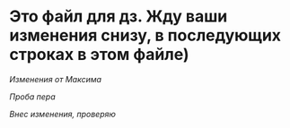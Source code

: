 # Это файл для дз. Жду ваши изменения снизу, в последующих строках в этом файле)
_*Изменения от Максима*_

_Проба пера_ 

_Внес изменения, проверяю_